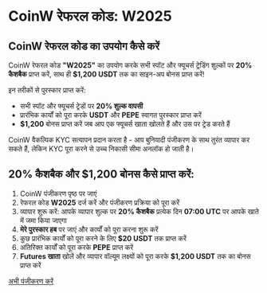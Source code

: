 # CoinW रेफरल कोड: W2025

## CoinW रेफरल कोड का उपयोग कैसे करें

CoinW रेफरल कोड **"W2025"** का उपयोग करके सभी स्पॉट और फ्यूचर्स ट्रेडिंग शुल्कों पर **20% कैशबैक** प्राप्त करें, साथ ही **$1,200 USDT** तक का साइन-अप बोनस प्राप्त करें!

इन तरीकों से पुरस्कार प्राप्त करें:

- सभी स्पॉट और फ्यूचर्स ट्रेडों पर **20% शुल्क वापसी**
- प्रारंभिक कार्यों को पूरा करके **USDT** और **PEPE** स्वागत पुरस्कार प्राप्त करें
- **$1,200** बोनस प्राप्त करें जब आप एक फ्यूचर्स खाता खोलते हैं और उस पर ट्रेड करते हैं

CoinW वैकल्पिक KYC सत्यापन प्रदान करता है - आप बुनियादी पंजीकरण के साथ तुरंत व्यापार कर सकते हैं, लेकिन KYC पूरा करने से उच्च निकासी सीमा अनलॉक हो जाती है।

## 20% कैशबैक और $1,200 बोनस कैसे प्राप्त करें:

1. CoinW पंजीकरण पृष्ठ पर जाएं
2. रेफरल कोड **W2025** दर्ज करें और पंजीकरण प्रक्रिया को पूरा करें
3. व्यापार शुरू करें: आपके व्यापार शुल्क पर **20% कैशबैक** प्रत्येक दिन **07:00 UTC** पर आपके खाते में जमा किया जाएगा
4. **मेरे पुरस्कार हब** पर जाएं और कार्यों को पूरा करना शुरू करें
5. कुछ प्रारंभिक कार्यों को पूरा करने के लिए **$20 USDT** तक प्राप्त करें
6. अतिरिक्त कार्यों को पूरा करके **PEPE** प्राप्त करें
7. **Futures खाता** खोलें और व्यापार वॉल्यूम लक्ष्यों को पूरा करके **$1,200 USDT** तक का बोनस प्राप्त करें

[अभी पंजीकरण करें](https://www.coinw.com/tr_TR/register?r=W2025)
